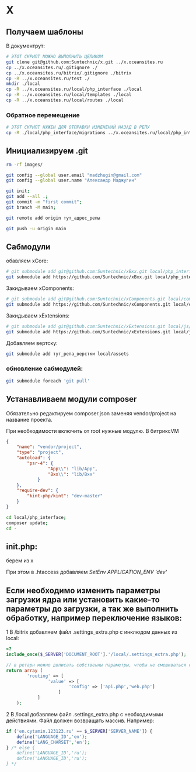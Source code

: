 # X


## Получаем шаблоны

В документрут:
```sh
# ЭТОТ СКРИПТ МОЖНО ВЫПОЛНИТЬ ЦЕЛИКОМ
git clone git@github.com:Suntechnic/x.git ../x.oceansites.ru
cp ../x.oceansites.ru/.gitignore ./
cp ../x.oceansites.ru/bitrix/.gitignore ./bitrix
cp -R ../x.oceansites.ru/test ./
mkdir ./local
cp -R ../x.oceansites.ru/local/php_interface ./local
cp -R ../x.oceansites.ru/local/templates ./local
cp -R ../x.oceansites.ru/local/routes ./local
```

### Обратное перемещение
```sh
# ЭТОТ СКРИПТ НУЖЕН ДЛЯ ОТПРАВКИ ИЗМЕНЕНИЙ НАЗАД В РЕПУ
cp -R ./local/php_interface/migrations ../x.oceansites.ru/local/php_interface/
```

## Инициализируем .git

```sh
rm -rf images/

git config --global user.email "madzhugin@gmail.com"
git config --global user.name "Александр Маджугин"

git init;
git add --all .;
git commit -m "first commit"; 
git branch -M main;

git remote add origin тут_адрес_репы

git push -u origin main
```

## Сабмодули

обавляем xCore:
```bash
# git submodule add git@github.com:Suntechnic/xBxx.git local/php_interface/lib/Bxx
git submodule add https://github.com/Suntechnic/xBxx.git local/php_interface/lib/Bxx
```

Закидываем xComponents:
```bash
# git submodule add git@github.com:Suntechnic/xComponents.git local/components/x
git submodule add https://github.com/Suntechnic/xComponents.git local/components/x
```

Закидываем xExtensions:
```bash
# git submodule add git@github.com:Suntechnic/xExtensions.git local/js/x
git submodule add https://github.com/Suntechnic/xExtensions.git local/js/x
```

Добавляем вертску:
```bash
git submodule add тут_репа_верстки local/assets
```

### обновление сабмодулей:
```bash
git submodule foreach 'git pull'
```

## Устанавливаем модули composer

Обязательно редактируем composer.json заменяя vendor/project на название проекта.

При необходимости включить от root нужные модулю.
В битриксVM

```json
{
    "name": "vendor/project",
    "type": "project",
    "autoload": {
        "psr-4": {
                "App\\": "lib/App",
                "Bxx\\": "lib/Bxx"
            }
    },
    "require-dev": {
        "kint-php/kint": "dev-master"
    }
}
```

```bash
cd local/php_interface;
composer update;
cd -
```

## init.php:

берем из x

При этом в .htaccess добавляем *SetEnv APPLICATION_ENV 'dev'*


## Если необходимо изменить параметры загрузки ядра или установить какие-то параметры до загрузки, а так же выполнить обработку, например переключение языков:

1 В /bitrix добавляем файл .settings_extra.php с инклюдом данных из local:
```php
<?
include_once($_SERVER['DOCUMENT_ROOT'].'/local/.settings_extra.php');

// в ретарн можно дописать собственны параметры, чтобы не смешиваться с говном из /bitrix/.settings.php
return array (
        'routing' => [
                'value' => [
                        'config' => ['api.php','web.php']
                    ]
            ]
    );
```

2 В /local добавляем файл .settings_extra.php с необходимыми действиями.
Файл должен возвращать массив.
Например:
```php
if ('en.cytamin.123123.ru' == $_SERVER['SERVER_NAME']) {
    define('LANGUAGE_ID','en');
    define('LANG_CHARSET','en');
} /* else {
    define('LANGUAGE_ID','ru');
    define('LANGUAGE_ID','ru');
} */
```
